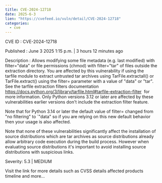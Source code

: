 ```yaml
---
title: CVE-2024-12718
date: 2025-6-3
lien: "https://cvefeed.io/vuln/detail/CVE-2024-12718"
categories:
  - cve
---
```


CVE ID : CVE-2024-12718

Published :  June 3
2025
1:15 p.m. | 3 hours
12 minutes ago

Description : Allows modifying some file metadata (e.g. last modified) with filter="data" or file permissions (chmod) with filter="tar" of files outside the extraction directory.
You are affected by this vulnerability if using the tarfile module to extract untrusted tar archives using TarFile.extractall() or TarFile.extract() using the filter= parameter with a value of "data" or "tar". See the tarfile  extraction filters documentation https://docs.python.org/3/library/tarfile.html#tarfile-extraction-filter  for more information. Only Python versions 3.12 or later are affected by these vulnerabilities
earlier versions don't include the extraction filter feature.

Note that for Python 3.14 or later the default value of filter= changed from "no filtering" to `"data"
so if you are relying on this new default behavior then your usage is also affected.

Note that none of these vulnerabilities significantly affect the installation of source distributions which are tar archives as source distributions already allow arbitrary code execution during the build process. However when evaluating source distributions it's important to avoid installing source distributions with suspicious links.

Severity: 5.3 | MEDIUM

Visit the link for more details
such as CVSS details
affected products
timeline
and more...
